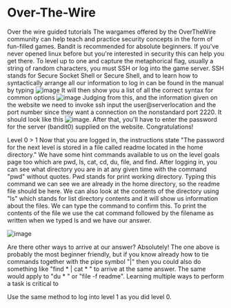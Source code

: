 # Over-The-Wire
Over the wire guided tutorials
The wargames offered by the OverTheWire community can help teach and practice security concepts in the form of fun-filled games.  Bandit is recommended for absolute beginners.  If you've never opened linux before but you're interested in security this can help you get there.  To level up to one and capture the metaphorical flag, usually a string of random characters, you must SSH or log into the game server.  SSH stands for Secure Socket Shell or Secure Shell, and to learn how to syntactically arrange all our information to log in can be found in the manual by typing
![image](https://user-images.githubusercontent.com/113439757/191986004-a2976887-85a8-4a23-92ee-8d2d74c9992e.png)
It will then show you a list of all the correct syntax for common options
![image](https://user-images.githubusercontent.com/113439757/191985509-a83eedc1-3f19-4733-8008-3d689eed8991.png)
Judging from this, and the information given on the website we need to invoke ssh input the user@serverlocation and the port number since they want a connection on the nonstandard port 2220.
It should look like this ![image](https://user-images.githubusercontent.com/113439757/191988132-848d4dbf-09bd-4519-a602-6fba05079392.png).  After that, you'll have to enter the password for the server (bandit0) supplied on the website. Congratulations!

Level 0 > 1
Now that you are logged in, the instructions state "The password for the next level is stored in a file called readme located in the home directory."  We have some hint commands available to us on the level goals page too which are pwd, ls, cat, cd, du, file, and find.  After logging in, you can see what directory you are in at any given time with the command "pwd" without quotes.  Pwd stands for print working directory.  Typing this command we can see we are already in the home directory, so the readme file should be here.  We can also look at the contents of the directory using "ls" which stands for list directory contents and it will show us information about the files. We can type the command to confirm this.  To print the contents of the file we use the cat command followed by the filename as written when we typed ls and we have our answer.

![image](https://user-images.githubusercontent.com/113439757/192812957-bc034ea8-086b-4817-addd-fa91b2f5b940.png)

Are there other ways to arrive at our answer? Absolutely! The one above is probably the most beginner friendly, but if you know already how to tie commands together with the pipe symbol "|" then you could also do something like "find * | cat * " to arrive at the same answer.  The same would apply to "du * " or "file -f readme".  Learning multiple ways to perform a task is critical to 

Use the same method to log into level 1 as you did level 0.
